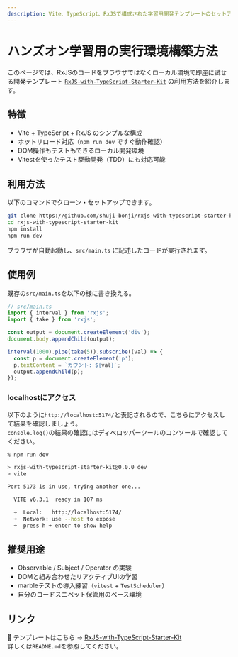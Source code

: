 ```yaml
---
description: Vite、TypeScript、RxJSで構成された学習用開発テンプレートのセットアップ方法を紹介します。ホットリロード対応でブラウザ上でのコード実験やDOM操作、Vitestを使ったテスト駆動開発にも最適な環境です。
---
```


# ハンズオン学習用の実行環境構築方法

このページでは、RxJSのコードをブラウザではなくローカル環境で即座に試せる開発テンプレート [`RxJS-with-TypeScript-Starter-Kit`](https://github.com/shuji-bonji/rxjs-with-typescript-starter-kit) の利用方法を紹介します。

## 特徴

- Vite + TypeScript + RxJS のシンプルな構成
- ホットリロード対応（`npm run dev` ですぐ動作確認）
- DOM操作もテストもできるローカル開発環境
- Vitestを使ったテスト駆動開発（TDD）にも対応可能

## 利用方法

以下のコマンドでクローン・セットアップできます。

```bash
git clone https://github.com/shuji-bonji/rxjs-with-typescript-starter-kit.git
cd rxjs-with-typescript-starter-kit
npm install
npm run dev
```

ブラウザが自動起動し、`src/main.ts` に記述したコードが実行されます。

## 使用例

既存の`src/main.ts`を以下の様に書き換える。

```ts
// src/main.ts
import { interval } from 'rxjs';
import { take } from 'rxjs';

const output = document.createElement('div');
document.body.appendChild(output);

interval(1000).pipe(take(5)).subscribe((val) => {
  const p = document.createElement('p');
  p.textContent = `カウント: ${val}`;
  output.appendChild(p);
});
```
### localhostにアクセス
以下のように`http://localhost:5174/`と表記されるので、こちらにアクセスして結果を確認しましょう。  
`console.log()`の結果の確認にはディベロッパーツールのコンソールで確認してください。

```sh
% npm run dev

> rxjs-with-typescript-starter-kit@0.0.0 dev
> vite

Port 5173 is in use, trying another one...

  VITE v6.3.1  ready in 107 ms

  ➜  Local:   http://localhost:5174/
  ➜  Network: use --host to expose
  ➜  press h + enter to show help
```

## 推奨用途

- Observable / Subject / Operator の実験
- DOMと組み合わせたリアクティブUIの学習
- marbleテストの導入練習（`vitest` + `TestScheduler`）
- 自分のコードスニペット保管用のベース環境

## リンク

🔗 テンプレートはこちら → [RxJS-with-TypeScript-Starter-Kit](https://github.com/shuji-bonji/rxjs-with-typescript-starter-kit)  
詳しくは`README.md`を参照してください。